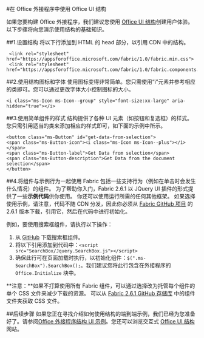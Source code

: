 
#在 Office 外接程序中使用 Office UI 结构

如果您要构建 Office 外接程序，我们建议您使用 [Office UI 结构](https://github.com/OfficeDev/Office-UI-Fabric)创建用户体验。以下步骤将向您演示使用结构的基础知识。  

##1.设置结构
将以下行添加到 HTML 的 head 部分，以引用 CDN 中的结构。

     <link rel="stylesheet" href="https://appsforoffice.microsoft.com/fabric/1.0/fabric.min.css">
     <link rel="stylesheet" href="https://appsforoffice.microsoft.com/fabric/1.0/fabric.components.min.css">


##2.使用结构图标和字体
使用图标变得非常简单。您只需使用“i”元素并参考相应的类即可。您可以通过更改字体大小控制图标的大小。

    <i class="ms-Icon ms-Icon--group" style="font-size:xx-large" aria-hidden="true"></i>


##3.使用简单组件的样式
结构提供了各种 UI 元素（如按钮和复选框）的样式。您只需引用适当的类来添加相应的样式即可，如下面的示例中所示。

    <button class="ms-Button" id="get-data-from-selection">
    <span class="ms-Button-icon"><i class="ms-Icon ms-Icon--plus"></i></span>
    <span class="ms-Button-label">Get Data from selection</span>
    <span class="ms-Button-description">Get Data from the document selection</span>
    </button>

##4.将组件与示例行为一起使用
Fabric 包括一些支持行为（例如在单击时会发生什么情况）的组件。 为了帮助你入门，Fabric 2.6.1 以 JQuery UI 插件的形式提供了一些**示例代码**供你使用。 你还可以使用运行所需的任何其他框架。 如果选择使用示例，请注意，代码不随 CDN 分发，因此你必须从 [Fabric GitHub 项目](https://github.com/OfficeDev/office-ui-fabric-core/tree/release/2.6.1) 的 2.6.1 版本下载，引用它，然后在代码中进行初始化。 

例如，要使用搜索框组件，请执行以下操作：

1. 从 [GitHub](https://github.com/OfficeDev/office-ui-fabric-core/tree/release/2.6.1/src/components/SearchBox) 下载搜索框组件。
2. 将以下引用添加到代码中：`<script src="SearchBox/Jquery.SearchBox.js"></script>`
3. 确保此行可在页面加载时执行，以初始化组件：`$(".ms-SearchBox").SearchBox();`。我们建议您将此行包含在外接程序的 `Office.Initialize` 块中。     

**注意：**如果不打算使用所有 Fabric 组件，可以通过选择改为托管每个组件的单个 CSS 文件来减少下载的资源。 可以从 [Fabric 2.6.1 GitHub 存储库](https://github.com/OfficeDev/office-ui-fabric-core/tree/release/2.6.1) 中的组件文件夹获取 CSS 文件。 


##后续步骤
如果您正在寻找介绍如何使用结构的端到端示例，我们已经为您准备好了。请参阅[Office 外接程序结构 UI 示例](https://github.com/OfficeDev/Office-Add-in-Fabric-UI-Sample)。您还可以浏览交互式 [Office UI 结构](https://github.com/OfficeDev/Office-UI-Fabric)网站。

